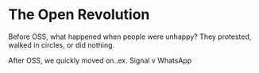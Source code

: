 
# The Open Revolution

Before OSS, what happened when people were unhappy? They protested, walked in circles, or did nothing.

After OSS, we quickly moved on..ex. Signal v WhatsApp

